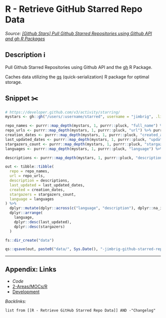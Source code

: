 # R - Retrieve GitHub Starred Repo Data

*Source: [\[Github Stars\] Pull Github Starred Repositories using Github API and gh R Packages](https://gist.github.com/jimbrig/75fd952bad479737dc7b32b6ec203652#file-get_github_stars-r)*

## Description ℹ️

Pull Github Starred Repositories using Github API and the [gh](../../../3-Resources/Tools/Developer%20Tools/Languages/R/R%20Packages/API%20R%20Packages/R%20Package%20-%20gh.md) R Package.

Caches data utilizing the [qs](../../../3-Resources/Tools/Developer%20Tools/Languages/R/R%20Packages/General%20R%20Packages/R%20Package%20-%20qs.md) (quick-serialization) R package for optimal storage. 

## Snippet ✂️

````R
# https://developer.github.com/v3/activity/starring/
mystars <- gh::gh("/users/:username/starred", username = "jimbrig", .limit = Inf)

repo_names <- purrr::map_depth(mystars, 1, purrr::pluck, "full_name") %>% purrr::flatten_chr()
repo_urls <- purrr::map_depth(mystars, 1, purrr::pluck, "url") %>% purrr::flatten_chr()
creation_dates <- purrr::map_depth(mystars, 1, purrr::pluck, "created_at") %>% purrr::flatten_chr() %>% stringr::str_sub(1, 10) %>% lubridate::ymd()
last_updated_dates <- purrr::map_depth(mystars, 1, purrr::pluck, "updated_at") %>% purrr::flatten() %>% stringr::str_sub(1, 10) %>% lubridate::ymd()
stargazers_count <- purrr::map_depth(mystars, 1, purrr::pluck, "stargazers_count") %>% purrr::flatten_int()
languages <- purrr::map_depth(mystars, 1, purrr::pluck, "language") %>% purrr::map(function(x) if (is.null(x)) return("Missing") else x) %>% purrr::flatten_chr() %>% tolower()

descriptions <- purrr::map_depth(mystars, 1, purrr::pluck, "description") %>% purrr::map(function(x) if (is.null(x)) return("Missing") else x) %>% purrr::flatten_chr() %>% tolower()

out <- tibble::tibble(
  repo = repo_names,
  url = repo_urls,
  description = descriptions,
  last_updated = last_updated_dates,
  created = creation_dates,
  stargazers = stargazers_count,
  language = languages
) %>%
  dplyr::mutate(dplyr::across(c("language", "description"), dplyr::na_if, "missing")) %>%
  dplyr::arrange(
    language,
    dplyr::desc(last_updated),
    dplyr::desc(stargazers)
  )

fs::dir_create("data")

qs::qsave(out, paste0("data/", Sys.Date(), "-jimbrig-github-starred-repos.qs"))

````

---

## Appendix: Links

* *Code*
* [2-Areas/MOCs/R](../../MOCs/R.md)
* [Development](../../MOCs/Development.md)

*Backlinks:*

````dataview
list from [[R - Retrieve GitHub Starred Repo Data]] AND -"Changelog"
````
